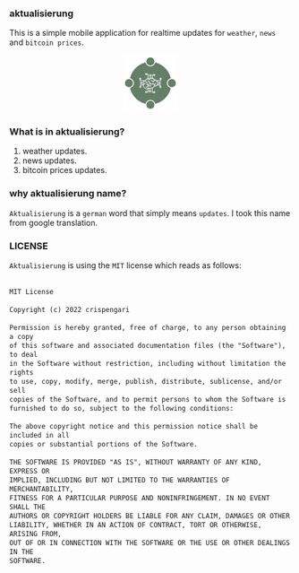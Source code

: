 ### aktualisierung

This is a simple mobile application for realtime updates for `weather`, `news` and `bitcoin prices`.

<p align="center">
<img src="/assets/logo.png" width="20%"/>
</p>

### What is in aktualisierung?

1. weather updates.
2. news updates.
3. bitcoin prices updates.

### why aktualisierung name?

`Aktualisierung` is a `german` word that simply means `updates`. I took this name from google translation.

### LICENSE

`Aktualisierung` is using the `MIT` license which reads as follows:

```shell

MIT License

Copyright (c) 2022 crispengari

Permission is hereby granted, free of charge, to any person obtaining a copy
of this software and associated documentation files (the "Software"), to deal
in the Software without restriction, including without limitation the rights
to use, copy, modify, merge, publish, distribute, sublicense, and/or sell
copies of the Software, and to permit persons to whom the Software is
furnished to do so, subject to the following conditions:

The above copyright notice and this permission notice shall be included in all
copies or substantial portions of the Software.

THE SOFTWARE IS PROVIDED "AS IS", WITHOUT WARRANTY OF ANY KIND, EXPRESS OR
IMPLIED, INCLUDING BUT NOT LIMITED TO THE WARRANTIES OF MERCHANTABILITY,
FITNESS FOR A PARTICULAR PURPOSE AND NONINFRINGEMENT. IN NO EVENT SHALL THE
AUTHORS OR COPYRIGHT HOLDERS BE LIABLE FOR ANY CLAIM, DAMAGES OR OTHER
LIABILITY, WHETHER IN AN ACTION OF CONTRACT, TORT OR OTHERWISE, ARISING FROM,
OUT OF OR IN CONNECTION WITH THE SOFTWARE OR THE USE OR OTHER DEALINGS IN THE
SOFTWARE.
```
